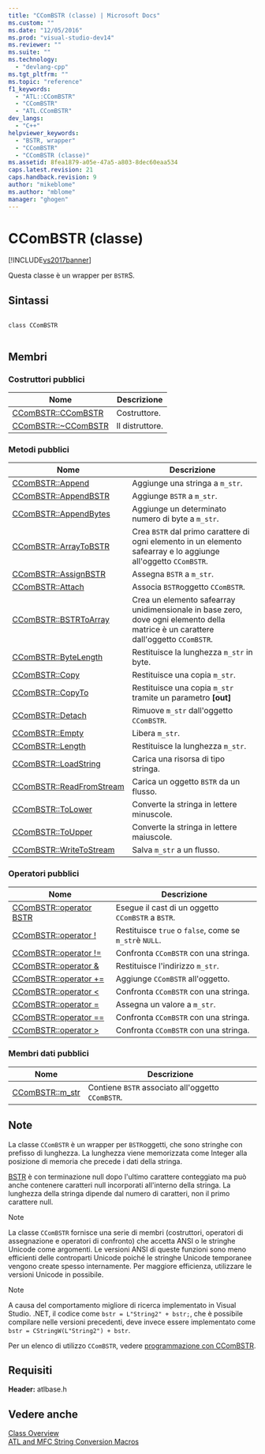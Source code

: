 ```yaml
---
title: "CComBSTR (classe) | Microsoft Docs"
ms.custom: ""
ms.date: "12/05/2016"
ms.prod: "visual-studio-dev14"
ms.reviewer: ""
ms.suite: ""
ms.technology: 
  - "devlang-cpp"
ms.tgt_pltfrm: ""
ms.topic: "reference"
f1_keywords: 
  - "ATL::CComBSTR"
  - "CComBSTR"
  - "ATL.CComBSTR"
dev_langs: 
  - "C++"
helpviewer_keywords: 
  - "BSTR, wrapper"
  - "CComBSTR"
  - "CComBSTR (classe)"
ms.assetid: 8fea1879-a05e-47a5-a803-8dec60eaa534
caps.latest.revision: 21
caps.handback.revision: 9
author: "mikeblome"
ms.author: "mblome"
manager: "ghogen"
---
```

# CComBSTR (classe)
[!INCLUDE[vs2017banner](../../assembler/inline/includes/vs2017banner.md)]

Questa classe è un wrapper per `BSTR`S.  
  
## Sintassi  
  
```  
  
class CComBSTR  
  
```  
  
## Membri  
  
### Costruttori pubblici  
  
|Nome|Descrizione|  
|----------|-----------------|  
|[CComBSTR::CComBSTR](../Topic/CComBSTR::CComBSTR.md)|Costruttore.|  
|[CComBSTR::~CComBSTR](../Topic/CComBSTR::~CComBSTR.md)|Il distruttore.|  
  
### Metodi pubblici  
  
|Nome|Descrizione|  
|----------|-----------------|  
|[CComBSTR::Append](../Topic/CComBSTR::Append.md)|Aggiunge una stringa a `m_str`.|  
|[CComBSTR::AppendBSTR](../Topic/CComBSTR::AppendBSTR.md)|Aggiunge `BSTR` a `m_str`.|  
|[CComBSTR::AppendBytes](../Topic/CComBSTR::AppendBytes.md)|Aggiunge un determinato numero di byte a `m_str`.|  
|[CComBSTR::ArrayToBSTR](../Topic/CComBSTR::ArrayToBSTR.md)|Crea `BSTR` dal primo carattere di ogni elemento in un elemento safearray e lo aggiunge all'oggetto `CComBSTR`.|  
|[CComBSTR::AssignBSTR](../Topic/CComBSTR::AssignBSTR.md)|Assegna `BSTR` a `m_str`.|  
|[CComBSTR::Attach](../Topic/CComBSTR::Attach.md)|Associa `BSTR`oggetto `CComBSTR`.|  
|[CComBSTR::BSTRToArray](../Topic/CComBSTR::BSTRToArray.md)|Crea un elemento safearray unidimensionale in base zero, dove ogni elemento della matrice è un carattere dall'oggetto `CComBSTR`.|  
|[CComBSTR::ByteLength](../Topic/CComBSTR::ByteLength.md)|Restituisce la lunghezza `m_str` in byte.|  
|[CComBSTR::Copy](../Topic/CComBSTR::Copy.md)|Restituisce una copia `m_str`.|  
|[CComBSTR::CopyTo](../Topic/CComBSTR::CopyTo.md)|Restituisce una copia `m_str` tramite un parametro **\[out\]**|  
|[CComBSTR::Detach](../Topic/CComBSTR::Detach.md)|Rimuove `m_str` dall'oggetto `CComBSTR`.|  
|[CComBSTR::Empty](../Topic/CComBSTR::Empty.md)|Libera `m_str`.|  
|[CComBSTR::Length](../Topic/CComBSTR::Length.md)|Restituisce la lunghezza `m_str`.|  
|[CComBSTR::LoadString](../Topic/CComBSTR::LoadString.md)|Carica una risorsa di tipo stringa.|  
|[CComBSTR::ReadFromStream](../Topic/CComBSTR::ReadFromStream.md)|Carica un oggetto `BSTR` da un flusso.|  
|[CComBSTR::ToLower](../Topic/CComBSTR::ToLower.md)|Converte la stringa in lettere minuscole.|  
|[CComBSTR::ToUpper](../Topic/CComBSTR::ToUpper.md)|Converte la stringa in lettere maiuscole.|  
|[CComBSTR::WriteToStream](../Topic/CComBSTR::WriteToStream.md)|Salva `m_str` a un flusso.|  
  
### Operatori pubblici  
  
|Nome|Descrizione|  
|----------|-----------------|  
|[CComBSTR::operator BSTR](../Topic/CComBSTR::operator%20BSTR.md)|Esegue il cast di un oggetto `CComBSTR` a `BSTR`.|  
|[CComBSTR::operator \!](../Topic/CComBSTR::operator%20!.md)|Restituisce `true` o `false`, come se `m_str`è `NULL`.|  
|[CComBSTR::operator \!\=](../Topic/CComBSTR::operator%20!=.md)|Confronta `CComBSTR` con una stringa.|  
|[CComBSTR::operator &](../Topic/CComBSTR::operator%20&.md)|Restituisce l'indirizzo `m_str`.|  
|[CComBSTR::operator \+\=](../Topic/CComBSTR::operator%20+=.md)|Aggiunge `CComBSTR` all'oggetto.|  
|[CComBSTR::operator \<](../Topic/CComBSTR::operator%20%3C.md)|Confronta `CComBSTR` con una stringa.|  
|[CComBSTR::operator \=](../Topic/CComBSTR::operator%20=.md)|Assegna un valore a `m_str`.|  
|[CComBSTR::operator \=\=](../Topic/CComBSTR::operator%20==.md)|Confronta `CComBSTR` con una stringa.|  
|[CComBSTR::operator \>](../Topic/CComBSTR::operator%20%3E.md)|Confronta `CComBSTR` con una stringa.|  
  
### Membri dati pubblici  
  
|Nome|Descrizione|  
|----------|-----------------|  
|[CComBSTR::m\_str](../Topic/CComBSTR::m_str.md)|Contiene `BSTR` associato all'oggetto `CComBSTR`.|  
  
## Note  
 La classe `CComBSTR` è un wrapper per `BSTR`oggetti, che sono stringhe con prefisso di lunghezza.  La lunghezza viene memorizzata come Integer alla posizione di memoria che precede i dati della stringa.  
  
 [BSTR](http://msdn.microsoft.com/it-it/1b2d7d2c-47af-4389-a6b6-b01b7e915228) è con terminazione null dopo l'ultimo carattere conteggiato ma può anche contenere caratteri null incorporati all'interno della stringa.  La lunghezza della stringa dipende dal numero di caratteri, non il primo carattere null.  
  
> [!NOTE]
>  La classe `CComBSTR` fornisce una serie di membri \(costruttori, operatori di assegnazione e operatori di confronto\) che accetta ANSI o le stringhe Unicode come argomenti.  Le versioni ANSI di queste funzioni sono meno efficienti delle controparti Unicode poiché le stringhe Unicode temporanee vengono create spesso internamente.  Per maggiore efficienza, utilizzare le versioni Unicode in possibile.  
  
> [!NOTE]
>  A causa del comportamento migliore di ricerca implementato in Visual Studio. .NET, il codice come `bstr = L"String2" + bstr;`, che è possibile compilare nelle versioni precedenti, deve invece essere implementato come `bstr = CStringW(L"String2") + bstr`.  
  
 Per un elenco di utilizzo `CComBSTR`, vedere [programmazione con CComBSTR](../../atl/programming-with-ccombstr-atl.md).  
  
## Requisiti  
 **Header:** atlbase.h  
  
## Vedere anche  
 [Class Overview](../../atl/atl-class-overview.md)   
 [ATL and MFC String Conversion Macros](../Topic/ATL%20and%20MFC%20String%20Conversion%20Macros.md)